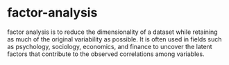 # factor-analysis
factor analysis is to reduce the dimensionality of a dataset while retaining as much of the original variability as possible. It is often used in fields such as psychology, sociology, economics, and finance to uncover the latent factors that contribute to the observed correlations among variables.
